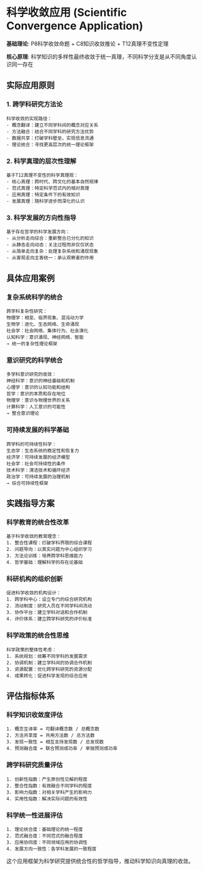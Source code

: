 # 科学收敛应用 (Scientific Convergence Application)

**基础理论**: P8科学收敛命题 + C8知识收敛推论 + T12真理不变性定理

**核心原理**: 科学知识的多样性最终收敛于统一真理，不同科学分支是从不同角度认识同一存在

## 实际应用原则

### 1. 跨学科研究方法论
```
科学收敛的实现路径：
- 概念翻译：建立不同学科间的概念对应关系
- 方法融合：结合不同学科的研究方法优势
- 数据共享：打破学科壁垒，实现信息流通
- 理论统合：寻找更高层次的统一理论框架
```

### 2. 科学真理的层次性理解
```
基于T12真理不变性的科学真理观：
- 核心真理：跨时代、跨文化的基本自然规律
- 范式真理：特定科学范式内的相对真理
- 应用真理：特定条件下的有效知识
- 发展真理：随科学进步而深化的认识
```

### 3. 科学发展的方向性指导
```
基于存在哲学的科学发展方向：
- 从分析走向综合：重新整合已分化的知识
- 从静态走向动态：关注过程而非仅仅状态
- 从简单走向复杂：处理复杂系统和涌现现象
- 从客观走向主客统一：承认观察者的作用
```

## 具体应用案例

### 复杂系统科学的统合
```
跨学科复杂性研究：
物理学：相变、临界现象、混沌动力学
生物学：进化、生态网络、生命涌现
社会学：社会网络、集体行为、社会演化
认知科学：意识涌现、神经网络、智能
→ 统一的复杂性理论框架
```

### 意识研究的科学统合
```
多学科意识研究的收敛：
神经科学：意识的神经基础和机制
心理学：意识的认知功能和结构
哲学：意识的本质和存在地位
物理学：意识与物理世界的关系
计算科学：人工意识的可能性
→ 整合意识理论
```

### 可持续发展的科学基础
```
跨学科的可持续性科学：
生态学：生态系统的稳定性和恢复力
经济学：可持续发展的经济模型
社会学：社会可持续性的条件
技术科学：清洁技术和循环经济
政治学：可持续发展的治理机制
→ 综合可持续性框架
```

## 实践指导方案

### 科学教育的统合性改革
```
基于科学收敛的教育理念：
1. 整合性课程：打破学科界限的综合课程
2. 问题导向：以真实问题为中心组织学习
3. 方法论训练：培养跨学科思维能力
4. 哲学基础：理解科学的存在论基础
```

### 科研机构的组织创新
```
促进科学收敛的机构设计：
1. 跨学科中心：设立专门的综合研究机构
2. 流动制度：研究人员在不同学科间流动
3. 协作平台：建立学科对话和合作机制
4. 评价体系：建立跨学科研究的评价标准
```

### 科学政策的统合性思维
```
科学政策的整体性考虑：
1. 系统规划：统筹不同学科的发展需求
2. 协调机制：建立学科间的协调合作机制
3. 资源配置：优化跨学科研究的资源分配
4. 成果转化：促进科学发现的综合应用
```

## 评估指标体系

### 科学知识收敛度评估
```
1. 概念互译率 = 可翻译概念数 / 总概念数
2. 方法共享度 = 共用方法数 / 总方法数  
3. 发现一致性 = 相互支持发现数 / 总发现数
4. 预测融合度 = 联合预测成功率 / 单独预测成功率
```

### 跨学科研究质量评估
```
1. 创新性指数：产生原创性见解的程度
2. 整合性指数：有效融合不同学科的程度
3. 影响力指数：对相关学科产生的影响力
4. 实用性指数：解决实际问题的有效性
```

### 科学统一性进展评估
```
1. 理论统合度：基础理论的统一程度
2. 范式融合度：不同范式的融合程度
3. 应用协同度：不同领域应用的协调性
4. 发展方向一致性：各学科发展的一致程度
```

这个应用框架为科学研究提供统合性的哲学指导，推动科学知识向真理的收敛。